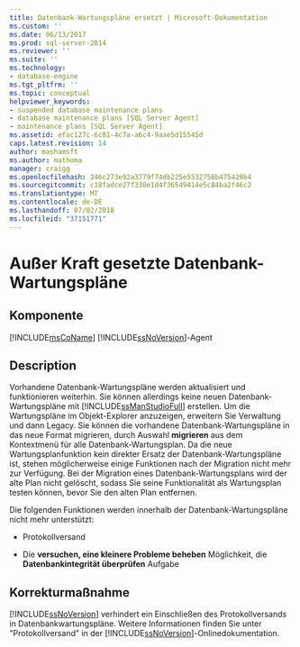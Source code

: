 ```yaml
---
title: Datenbank-Wartungspläne ersetzt | Microsoft-Dokumentation
ms.custom: ''
ms.date: 06/13/2017
ms.prod: sql-server-2014
ms.reviewer: ''
ms.suite: ''
ms.technology:
- database-engine
ms.tgt_pltfrm: ''
ms.topic: conceptual
helpviewer_keywords:
- suspended database maintenance plans
- database maintenance plans [SQL Server Agent]
- maintenance plans [SQL Server Agent]
ms.assetid: efac127c-6c81-4c7a-a6c4-9aae5d15545d
caps.latest.revision: 14
author: mashamsft
ms.author: mathoma
manager: craigg
ms.openlocfilehash: 246c273e92a3779f74db225e5532756b475429b4
ms.sourcegitcommit: c18fadce27f330e1d4f36549414e5c84ba2f46c2
ms.translationtype: MT
ms.contentlocale: de-DE
ms.lasthandoff: 07/02/2018
ms.locfileid: "37151771"
---
```

# <a name="database-maintenance-plans-superseded"></a>Außer Kraft gesetzte Datenbank-Wartungspläne
    
## <a name="component"></a>Komponente  
 [!INCLUDE[msCoName](../../includes/msconame-md.md)] [!INCLUDE[ssNoVersion](../../includes/ssnoversion-md.md)]-Agent  
  
## <a name="description"></a>Description  
 Vorhandene Datenbank-Wartungspläne werden aktualisiert und funktionieren weiterhin. Sie können allerdings keine neuen Datenbank-Wartungspläne mit [!INCLUDE[ssManStudioFull](../../includes/ssmanstudiofull-md.md)] erstellen. Um die Wartungspläne im Objekt-Explorer anzuzeigen, erweitern Sie Verwaltung und dann Legacy. Sie können die vorhandene Datenbank-Wartungspläne in das neue Format migrieren, durch Auswahl **migrieren** aus dem Kontextmenü für alle Datenbank-Wartungsplan. Da die neue Wartungsplanfunktion kein direkter Ersatz der Datenbank-Wartungspläne ist, stehen möglicherweise einige Funktionen nach der Migration nicht mehr zur Verfügung. Bei der Migration eines Datenbank-Wartungsplans wird der alte Plan nicht gelöscht, sodass Sie seine Funktionalität als Wartungsplan testen können, bevor Sie den alten Plan entfernen.  
  
 Die folgenden Funktionen werden innerhalb der Datenbank-Wartungspläne nicht mehr unterstützt:  
  
-   Protokollversand  
  
-   Die **versuchen, eine kleinere Probleme beheben** Möglichkeit, die **Datenbankintegrität überprüfen** Aufgabe  
  
## <a name="corrective-action"></a>Korrekturmaßnahme  
 [!INCLUDE[ssNoVersion](../../includes/ssnoversion-md.md)] verhindert ein Einschließen des Protokollversands in Datenbankwartungspläne. Weitere Informationen finden Sie unter "Protokollversand" in der [!INCLUDE[ssNoVersion](../../includes/ssnoversion-md.md)]-Onlinedokumentation.  
  
  
